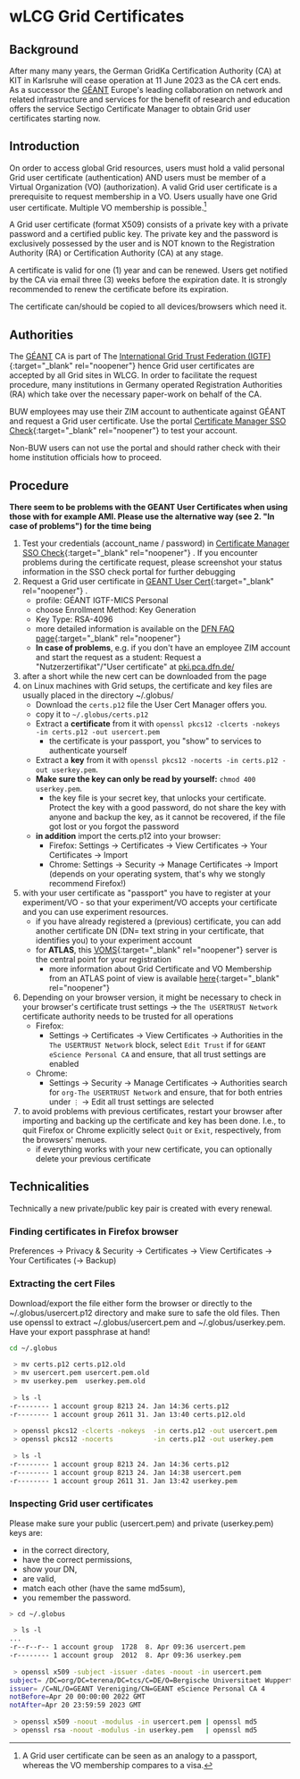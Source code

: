 # wLCG Grid Certificates

## Background

After many many years, the German GridKa Certification Authority (CA) at KIT in Karlsruhe will cease operation at 11 June 2023 as the CA cert ends. 
As a successor the [GÉANT](https://geant.org/) Europe's leading collaboration on network and related infrastructure and services for the benefit of research and education offers the service Sectigo Certificate Manager to obtain Grid user certificates starting now.

## Introduction

On order to access global Grid resources, users must hold a valid personal Grid user certificate (authentication) AND users must be member of a Virtual Organization (VO) (authorization).
A valid Grid user certificate is a prerequisite to request membership in a VO. Users usually have one Grid user certificate. Multiple VO membership is possible.[^note]

A Grid user certificate (format X509) consists of a private key with a private password and a certified public key. The private key and the password is exclusively possessed by the user and is NOT known to the Registration Authority (RA) or Certification Authority (CA) at any stage.

A certificate is valid for one (1) year and can be renewed. Users get notified by the CA via email three (3) weeks before the expiration date. It is strongly recommended to renew the certificate before its expiration.

The certificate can/should be copied to all devices/browsers which need it.

[^note]: A Grid user certificate can be seen as an analogy to a passport, whereas the VO membership compares to a visa.

## Authorities

The [GÉANT](https://geant.org/) CA is part of The [International Grid Trust Federation (IGTF)](http://www.igtf.net/){:target="_blank" rel="noopener"}  hence Grid user certificates are accepted by all Grid sites in WLCG. In order to facilitate the request procedure, many institutions in Germany operated Registration Authorities (RA) which take over the necessary paper-work on behalf of the CA.

BUW employees may use their ZIM account to authenticate against GÉANT and request a Grid user certificate. Use the portal [Certificate Manager SSO Check](https://cert-manager.com/customer/DFN/ssocheck/){:target="_blank" rel="noopener"}  to test your account. 

Non-BUW users can not use the portal and should rather check with their home institution officials how to proceed.

## Procedure

**There seem to be problems with the GEANT User Certificates when using those with for example AMI. Please use the alternative way (see 2. "In case of problems") for the time being** 

1. Test your credentials (account_name / password) in [Certificate Manager SSO Check](https://cert-manager.com/customer/DFN/ssocheck/){:target="_blank" rel="noopener"} . If you encounter problems during the certificate request, please screenshot your status information in the SSO check portal for further debugging
2. Request a Grid user certificate in [GEANT User Cert](https://cert-manager.com/customer/DFN/idp/clientgeant){:target="_blank" rel="noopener"} .
   - profile: GÉANT IGTF-MICS Personal
   - choose Enrollment Method: Key Generation
   - Key Type: RSA-4096
   - more detailed information is available on the [DFN FAQ page](https://doku.tid.dfn.de/de:dfnpki:tcsfaq){:target="_blank" rel="noopener"} 
   - **In case of problems**, e.g. if you don't have an employee ZIM account and start the request as a student: Request a "Nutzerzertifikat"/"User certificate" at [pki.pca.dfn.de/](https://pki.pca.dfn.de/grid-root-ca/cgi-bin/pub/pki?cmd=getStaticPage&name=index&RA_ID=165)
3. after a short while the new cert can be downloaded from the page
4. on Linux machines with Grid setups, the certificate and key files are usually placed in the directory ~/.globus/ 
   - Download the `certs.p12` file the User Cert Manager offers you.
   - copy it to `~/.globus/certs.p12`
   - Extract a **certificate** from it with `openssl pkcs12 -clcerts -nokeys  -in certs.p12 -out usercert.pem`
      - the certificate is your passport, you "show" to services to authenticate yourself
   - Extract a **key** from it with `openssl pkcs12 -nocerts -in certs.p12 -out userkey.pem`. 
   - **Make sure the key can only be read by yourself:** `chmod 400 userkey.pem`.
      - the key file is your secret key, that unlocks your certificate. Protect the key with a good password, do not share the key with anyone and backup the key, as it cannot be recovered, if the file got lost or you forgot the password
   - **in addition** import the certs.p12 into your browser:
      - Firefox: Settings → Certificates → View Certificates → Your Certificates → Import
      - Chrome: Settings → Security → Manage Certificates → Import (depends on your operating system, that's why we stongly recommend Firefox!)
5. with your user certificate as "passport" you have to register at your experiment/VO - so that your experiment/VO accepts your certificate and you can use experiment resources.
   - if you have already registered a (previous) certificate, you can add another certificate DN (DN= text string in your certificate, that identifies you) to your experiment account
   -  for **ATLAS**, this [VOMS](https://lcg-voms2.cern.ch:8443/voms/atlas/user/home.action){:target="_blank" rel="noopener"}  server is the central point for your registration
      - more information about Grid Certificate and VO Membership from an ATLAS point of view is available [here](https://confluence.desy.de/display/grid/Grid+User+Certificates+New){:target="_blank" rel="noopener"} 
6. Depending on your browser version, it might be necessary to check in your browser's certificate trust settings → the `The USERTRUST Network` certificate authority needs to be trusted for all operations
   - Firefox:
      - Settings → Certificates → View Certificates → Authorities
in the `The USERTRUST Network` block, select `Edit Trust` if for `GEANT eScience Personal CA` and ensure, that all trust settings are enabled 
   - Chrome:
      - Settings → Security → Manage Certificates → Authorities
search for `org-The USERTRUST Network` and ensure, that for both entries under `⋮` → Edit all trust settings are selected
7. to avoid problems with previous certificates, restart your browser after importing and backing up the certificate and key has been done.
I.e., to quit Firefox or Chrome explicitly select `Quit` or `Exit`, respectively, from the browsers' menues.
   -  if everything works with your new certificate, you can optionally delete your previous certificate

## Technicalities

Technically a new private/public key pair is created with every renewal.

### Finding certificates in Firefox browser

Preferences -> Privacy & Security -> Certificates -> View Certificates -> Your Certificates (-> Backup)

### Extracting the cert Files

Download/export the file either form the browser or directly to the ~/.globus/usercert.p12 directory and make sure to safe the old files. Then use openssl to extract ~/.globus/usercert.pem and ~/.globus/userkey.pem. Have your export passphrase at hand!

```bash
cd ~/.globus
 
 > mv certs.p12 certs.p12.old
 > mv usercert.pem usercert.pem.old
 > mv userkey.pem  userkey.pem.old
 
 > ls -l
-r-------- 1 account group 8213 24. Jan 14:36 certs.p12
-r-------- 1 account group 2611 31. Jan 13:40 certs.p12.old
 
 > openssl pkcs12 -clcerts -nokeys  -in certs.p12 -out usercert.pem
 > openssl pkcs12 -nocerts          -in certs.p12 -out userkey.pem
 
 > ls -l
-r-------- 1 account group 8213 24. Jan 14:36 certs.p12
-r-------- 1 account group 8213 24. Jan 14:38 usercert.pem
-r-------- 1 account group 2611 31. Jan 13:42 userkey.pem
```

### Inspecting Grid user certificates

Please make sure your public (usercert.pem) and private (userkey.pem) keys are:

- in the correct directory,
- have the correct permissions,
- show your DN,
- are valid,
- match each other (have the same md5sum),
- you remember the password.

```bash
> cd ~/.globus
 
 > ls -l
...
-r--r--r-- 1 account group  1728  8. Apr 09:36 usercert.pem
-r-------- 1 account group  2012  8. Apr 09:36 userkey.pem
 
 > openssl x509 -subject -issuer -dates -noout -in usercert.pem
subject= /DC=org/DC=terena/DC=tcs/C=DE/O=Bergische Universitaet Wuppertal/CN=Harenberg, Torsten harenber@uni-wuppertal.de
issuer= /C=NL/O=GEANT Vereniging/CN=GEANT eScience Personal CA 4
notBefore=Apr 20 00:00:00 2022 GMT
notAfter=Apr 20 23:59:59 2023 GMT
 
 > openssl x509 -noout -modulus -in usercert.pem | openssl md5
 > openssl rsa -noout -modulus -in userkey.pem   | openssl md5
 ```
 
